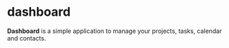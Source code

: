 # dashboard
**Dashboard** is a simple application to manage your projects, tasks, calendar and contacts.

